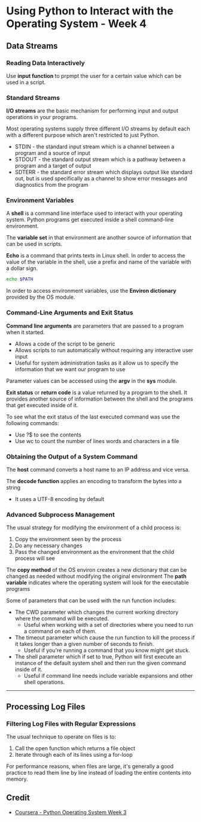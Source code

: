 # Using Python to Interact with the Operating System - Week 4

## Data Streams

### Reading Data Interactively

Use **input function** to prpmpt the user for a certain value which can be used in a script.

### Standard Streams

**I/O streams** are the basic mechanism for performing input and output operations in your programs.

Most operating systems supply three different I/O streams by default each with a different purpose which aren't restricted to just Python.

* STDIN - the standard input stream which is a channel between a program and a source of input
* STDOUT - the standard output stream which is a pathway between a program and a target of output
* SDTERR - the standard error stream which displays output like standard out, but is used specifically as a channel to show error messages and diagnostics from the program

### Environment Variables

A **shell** is a command line interface used to interact with your operating system. Python programs get executed inside a shell command-line environment.

The **variable set** in that environment are another source of information that can be used in scripts.

**Echo** is a command that prints texts in Linux shell. In order to access the value of the variable in the shell, use a prefix and name of the variable with a dollar sign.

```Bash
echo $PATH
```

In order to access environment variables, use the **Environ dictionary** provided by the OS module.

### Command-Line Arguments and Exit Status

**Command line arguments** are parameters that are passed to a program when it started.

* Allows a code of the script to be generic
* Allows scripts to run automatically without requiring any interactive user input
* Useful for system administration tasks as it allow us to specify the information that we want our program to use

Parameter values can be accessed using the **argv** in the **sys** module.

**Exit status** or **return code** is a value returned by a program to the shell. It provides another source of information between the shell and the programs that get executed inside of it.

To see what the exit status of the last executed command was use the following commands:

* Use ?$ to see the contents
* Use wc to count the number of lines words and characters in a file


### Obtaining the Output of a System Command

The **host** command converts a host name to an IP address and vice versa.

The **decode function** applies an encoding to transform the bytes into a string
* It uses a UTF-8 encoding by default

### Advanced Subprocess Management

The usual strategy for modifying the environment of a child process is:

1. Copy the environment seen by the process
2. Do any necessary changes
3. Pass the changed environment as the environment that the child process will see

The **copy method** of the OS environ creates a new dictionary that can be changed as needed without modifying the original environment
The **path variable** indicates where the operating system will look for the executable programs

Some of parameters that can be used with the run function includes:

* The CWD parameter which changes the current working directory where the command will be executed.
    * Useful when working with a set of directories where you need to run a command on each of them.
* The timeout parameter which cause the run function to kill the process if it takes longer than a given number of seconds to finish.
    * Useful if you're running a command that you know might get stuck.
* The shell parameter which if set to true, Python will first execute an instance of the default system shell and then run the given command inside of it.
    * Useful if command line needs include variable expansions and other shell operations.

---

## Processing Log Files

### Filtering Log Files with Regular Expressions
The usual technique to operate on files is to:

1. Call the open function which returns a file object
2. Iterate through each of its lines using a for-loop

For performance reasons, when files are large, it's generally a good practice to read them line by line instead of loading the entire contents into memory.

## Credit

* [Coursera - Python Operating System Week 3](https://www.coursera.org/learn/python-operating-system/home/week/3)
